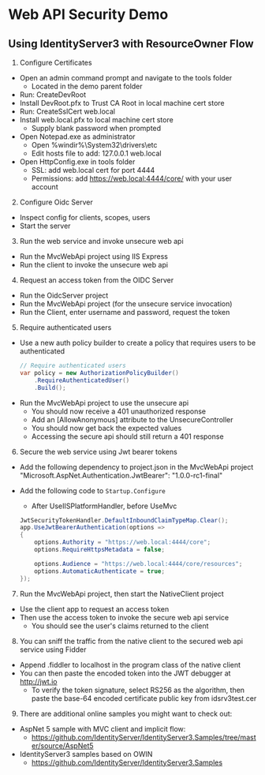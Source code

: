 # Web API Security Demo

## Using IdentityServer3 with ResourceOwner Flow

1. Configure Certificates
  - Open an admin command prompt and navigate to the tools folder
    + Located in the demo parent folder
  - Run: CreateDevRoot
  - Install DevRoot.pfx to Trust CA Root in local machine cert store
  - Run: CreateSslCert web.local
  - Install web.local.pfx to local machine cert store
    + Supply blank password when prompted
  - Open Notepad.exe as administrator
    + Open %windir%\System32\drivers\etc
    + Edit hosts file to add:
      127.0.0.1       web.local
  - Open HttpConfig.exe in tools folder
    + SSL: add web.local cert for port 4444
    + Permissions: add https://web.local:4444/core/ with your user account

2. Configure Oidc Server
  - Inspect config for clients, scopes, users
  - Start the server

3. Run the web service and invoke unsecure web api
  - Run the MvcWebApi project using IIS Express
  - Run the client to invoke the unsecure web api

4. Request an access token from the OIDC Server
  - Run the OidcServer project
  - Run the MvcWebApi project (for the unsecure service invocation)
  - Run the Client, enter username and password, request the token

5. Require authenticated users
  + Use a new auth policy builder to create a policy
    that requires users to be authenticated

    ```csharp
    // Require authenticated users
    var policy = new AuthorizationPolicyBuilder()
        .RequireAuthenticatedUser()
        .Build();
    ```

  - Run the MvcWebApi project to use the unsecure api
    + You should now receive a 401 unauthorized response
    + Add an [AllowAnonymous] attribute to the UnsecureController
    + You should now get back the expected values
    + Accessing the secure api should still return a 401 response

6. Secure the web service using Jwt bearer tokens
  - Add the following dependency to project.json in the MvcWebApi project
    "Microsoft.AspNet.Authentication.JwtBearer": "1.0.0-rc1-final"
  - Add the following code to `Startup.Configure`
    + After UseIISPlatformHandler, before UseMvc

    ```csharp
    JwtSecurityTokenHandler.DefaultInboundClaimTypeMap.Clear();
    app.UseJwtBearerAuthentication(options =>
    {
        options.Authority = "https://web.local:4444/core";
        options.RequireHttpsMetadata = false;

        options.Audience = "https://web.local:4444/core/resources";
        options.AutomaticAuthenticate = true;
    });
    ```

7. Run the MvcWebApi project, then start the NativeClient project
  - Use the client app to request an access token
  - Then use the access token to invoke the secure web api service
    + You should see the user's claims returned to the client

8. You can sniff the traffic from the native client to the secured web api service
   using Fidder
  - Append .fiddler to localhost in the program class of the native client
  - You can then paste the encoded token into the JWT debugger at http://jwt.io
    + To verify the token signature, select RS256 as the algorithm, then
      paste the base-64 encoded certificate public key from idsrv3test.cer

9. There are additional online samples you might want to check out:
  - AspNet 5 sample with MVC client and implicit flow:
    + https://github.com/IdentityServer/IdentityServer3.Samples/tree/master/source/AspNet5
  - IdentityServer3 samples based on OWIN
    + https://github.com/IdentityServer/IdentityServer3.Samples




